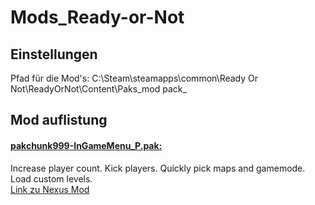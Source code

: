 # Mods_Ready-or-Not

## Einstellungen
Pfad für die Mod's: C:\Steam\steamapps\common\Ready Or Not\ReadyOrNot\Content\Paks\_mod pack_

## Mod auflistung

#### [pakchunk999-InGameMenu_P.pak:](https://github.com/thebigswiss/Mods_Ready-or-Not/blob/main/pakchunk999-InGameMenu_P.pak)<br>
Increase player count. Kick players. Quickly pick maps and gamemode. Load custom levels.<br>
[Link zu Nexus Mod](https://www.nexusmods.com/readyornot/mods/476)
